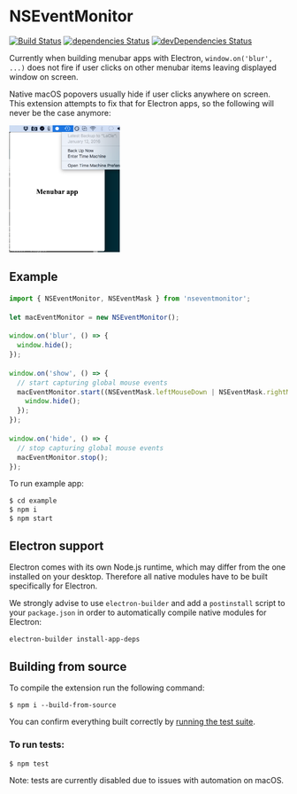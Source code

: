 # NSEventMonitor
[![Build Status](https://api.travis-ci.org/mullvad/NSEventMonitor.svg)](https://travis-ci.org/mullvad/NSEventMonitor)
[![dependencies Status](https://david-dm.org/mullvad/NSEventMonitor/status.svg)](https://david-dm.org/mullvad/NSEventMonitor)
[![devDependencies Status](https://david-dm.org/mullvad/NSEventMonitor/dev-status.svg)](https://david-dm.org/mullvad/NSEventMonitor?type=dev)

Currently when building menubar apps with Electron, `window.on('blur', ...)` does not fire if user clicks on other menubar items leaving displayed window on screen.

Native macOS popovers usually hide if user clicks anywhere on screen. This extension attempts to fix that for Electron apps, so the following will never be the case anymore:

<img src="readme/screenshot.png" width="200" />

## Example

```js
import { NSEventMonitor, NSEventMask } from 'nseventmonitor';

let macEventMonitor = new NSEventMonitor();

window.on('blur', () => {
  window.hide();
});

window.on('show', () => {
  // start capturing global mouse events
  macEventMonitor.start((NSEventMask.leftMouseDown | NSEventMask.rightMouseDown), () => {
    window.hide();
  });
});

window.on('hide', () => {
  // stop capturing global mouse events
  macEventMonitor.stop();
});
```

To run example app:

```
$ cd example
$ npm i
$ npm start
```

## Electron support

Electron comes with its own Node.js runtime, which may differ from the one installed on your 
desktop. Therefore all native modules have to be built specifically for Electron.

We strongly advise to use `electron-builder` and add a `postinstall` script to your 
`package.json` in order to automatically compile native modules for Electron:

```
electron-builder install-app-deps
```

## Building from source

To compile the extension run the following command:

```
$ npm i --build-from-source
```

You can confirm everything built correctly by [running the test suite](#to-run-tests).

### To run tests:

```
$ npm test
```

Note: tests are currently disabled due to issues with automation on macOS.
